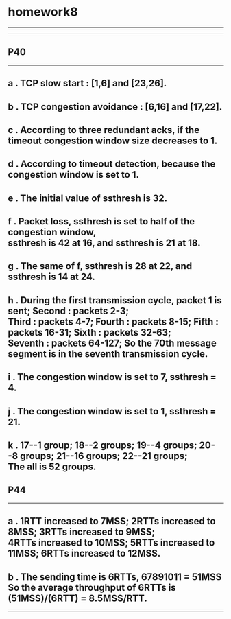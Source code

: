 #  homework8
---
---
##  P40
---
a . TCP slow start : [1,6] and [23,26].  
---
b . TCP congestion avoidance : [6,16] and [17,22].  
---
c . According to three redundant acks, if the timeout congestion window size decreases to 1.  
---
d . According to timeout detection, because the congestion window is set to 1.  
---
e . The initial value of ssthresh is 32.  
---
f . Packet loss, ssthresh is set to half of the congestion window,  
ssthresh is 42 at 16, and ssthresh is 21 at 18.  
---
g . The same of f, ssthresh is 28 at 22, and ssthresh is 14 at 24.  
---
h . During the first transmission cycle, packet 1 is sent; Second : packets 2-3;  
Third : packets 4-7; Fourth : packets 8-15; Fifth : packets 16-31; Sixth : packets 32-63;  
Seventh : packets 64-127; So the 70th message segment is in the seventh transmission cycle.  
---
i . The congestion window is set to 7, ssthresh = 4.  
---
j . The congestion window is set to 1, ssthresh = 21.  
---
k . 17--1 group; 18--2 groups; 19--4 groups; 20--8 groups; 21--16 groups; 22--21 groups;  
The all is 52 groups.  
---
##  P44  
---
a . 1RTT increased to 7MSS; 2RTTs increased to 8MSS; 3RTTs increased to 9MSS;  
4RTTs increased to 10MSS; 5RTTs increased to 11MSS; 6RTTs increased to 12MSS.  
---
b . The sending time is 6RTTs, 67891011 = 51MSS  
So the average throughput of 6RTTs is (51MSS)/(6RTT) = 8.5MSS/RTT.  
---
---
